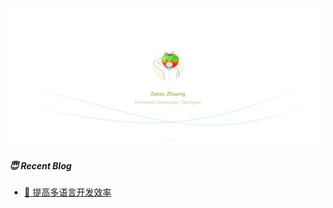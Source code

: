 [![image](https://raw.githubusercontent.com/zzetao/zzetao/master/assets/v01-4.png)](https://github.com/zzetao)

##### 😇 Recent Blog
- [📖  提高多语言开发效率](https://www.notion.so/zzetao/72089034034d4232a5f2f9cd3b1a77f6)
